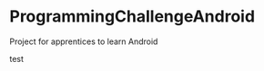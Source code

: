 ProgrammingChallengeAndroid
===========================

Project for apprentices to learn Android

test